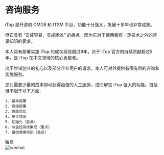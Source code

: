# 咨询服务

iTop 是开源的 CMDB 和 ITSM 平台，功能十分强大，发展十多年也非常成熟。

但它具有 “安装容易，实施困难” 的痛点，因为它对于使用者有一定技术之外的背景知识的要求。

本人具有部署实施 iTop 的成功经验超过8年，对于 iTop 官方的持续贡献超过5年，是 iTop 在中文领域的核心贡献者。

出于尝试创业的初心以及部分企业用户的请求，本人可对外提供有限有偿的咨询和实施服务。

您只需要少量的成本即可获得超值的人工服务，进而解锁 iTop 强大的功能，包括但不限于以下方面:  
```
1. 基本部署  
2. 高级部署  
3. 性能优化  
4. 安全加固  
5. 初始化（重点）
6. 与监控系统集成（重点）  
7. 基础使用培训（重点）  
```
微信  
![wechat]( https://purplegrape.github.io/images/wechat.png "=200x")